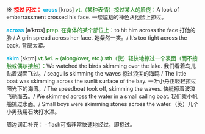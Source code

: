 ☀ <font color="red">**掠过 闪过：**</font>
<font color="sky blue">**cross**</font> [krɒs] 
<font color="rgb(227, 108, 9)">vt.（某种表情）掠过某人的脸庞：</font>A look of embarrassment crossed his face. 一缕尴尬的神色从他脸上掠过。

<font color="sky blue">**across**</font> [ə'krɒs] 
<font color="rgb(227, 108, 9)">prep. 在身体的某个部位上：</font>to hit him across the face 打他的脸 / A grin spread across her face. 她粲然一笑。/ It’s too tight across the back. 背部太紧。  
           
<font color="sky blue">**skim**</font> [skɪm]
<font color="rgb(227, 108, 9)">vt.&vi. ~ (along/over, etc.) sth（使）轻快地掠过一个表面（而不接触或偶尔接触）：</font>We watched the birds skimming over the lake. 我们看着鸟儿贴着湖面飞过。/ seagulls skimming the waves 掠过浪尖的海鸥 / The little boat was skimming across the sunlit surface of the bay. 一叶小舟正轻轻掠过阳光下的海湾。/ The speedboat took off, skimming the waves. 快艇擦着波浪飞驰而去。/ We skimmed across the water in a small sailing boat. 我们乘小帆船掠过水面。/ Small boys were skimming stones across the water.（英）几个小男孩用石块打水漂。

周边词汇补充：
· flash可指非常快速地经过，即掠过。
